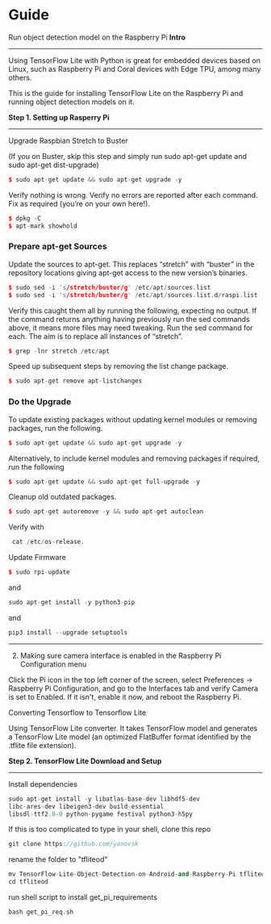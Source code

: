 # Guide
Run object detection model on the Raspberry Pi
**Intro**

---

Using TensorFlow Lite with Python is great for embedded devices based on Linux, such as Raspberry Pi and Coral devices with Edge TPU, among many others. 

This is the guide for installing TensorFlow Lite on the Raspberry Pi and running object detection models on it.

**Step 1. Setting up Rasperry Pi**

---

Upgrade Raspbian Stretch to Buster

(If you on Buster, skip this step and simply run sudo apt-get update and sudo apt-get dist-upgrade)

```cpp
$ sudo apt-get update && sudo apt-get upgrade -y
```

Verify nothing is wrong. Verify no errors are reported after each command. Fix as required (you’re on your own here!).

```cpp
$ dpkg -C
$ apt-mark showhold
```

### Prepare apt-get Sources

Update the sources to apt-get. This replaces “stretch” with “buster” in the repository locations giving apt-get access to the new version’s binaries.

```cpp
$ sudo sed -i 's/stretch/buster/g' /etc/apt/sources.list    
$ sudo sed -i 's/stretch/buster/g' /etc/apt/sources.list.d/raspi.list
```

Verify this caught them all by running the following, expecting no output. If the command returns anything having previously run the sed commands above, it means more files may need tweaking. Run the sed command for each. The aim is to replace all instances of “stretch”.

```cpp
$ grep -lnr stretch /etc/apt
```

Speed up subsequent steps by removing the list change package.

```cpp
$ sudo apt-get remove apt-listchanges
```

### Do the Upgrade

To update existing packages without updating kernel modules or removing packages, run the following.

```cpp
$ sudo apt-get update && sudo apt-get upgrade -y
```

Alternatively, to include kernel modules and removing packages if required, run the following 

```cpp
$ sudo apt-get update && sudo apt-get full-upgrade -y
```

Cleanup old outdated packages.

```cpp
$ sudo apt-get autoremove -y && sudo apt-get autoclean
```

Verify with

```cpp
 cat /etc/os-release.
```

Update Firmware

```cpp
$ sudo rpi-update
```

and

```cpp
sudo apt-get install -y python3-pip
```

and

```cpp
pip3 install --upgrade setuptools
```

---

2. Making sure camera interface is enabled in the Raspberry Pi Configuration menu

Click the Pi icon in the top left corner of the screen, select Preferences -> Raspberry Pi Configuration, and go to the Interfaces tab and verify Camera is set to Enabled. If it isn't, enable it now, and reboot the Raspberry Pi.

Converting Tensorflow to Tensorflow Lite

Using TensorFlow Lite converter. It takes TensorFlow model and generates a TensorFlow Lite model (an optimized FlatBuffer format identified by the .tflite file extension).

**Step 2. TensorFlow Lite Download and Setup**

---

Install dependencies 

```cpp
sudo apt-get install -y libatlas-base-dev libhdf5-dev 
libc-ares-dev libeigen3-dev build-essential 
libsdl-ttf2.0-0 python-pygame festival python3-h5py
```

If this is too complicated to type in your shell, clone this repo

```cpp
git clone https://github.com/yanovsk
```

rename the folder to "tfliteod"

```cpp
mv TensorFlow-Lite-Object-Detection-on-Android-and-Raspberry-Pi tfliteod
cd tfliteod
```

run shell script to install get_pi_requirements

```cpp
bash get_pi_req.sh
```
